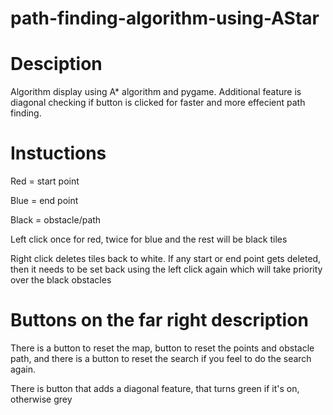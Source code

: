 # path-finding-algorithm-using-AStar

# Desciption

Algorithm display using A* algorithm and pygame. Additional feature is diagonal checking if button is clicked for faster and more effecient path finding.

# Instuctions 

Red = start point

Blue = end point

Black = obstacle/path

Left click once for red, twice for blue and the rest will be black tiles

Right click deletes tiles back to white. If any start or end point gets deleted, then it needs to be set back using the left click again which will take priority over the black obstacles

# Buttons on the far right description

There is a button to reset the map, button to reset the points and obstacle path, and there is a button to reset the search if you feel to do the search again.

There is button that adds a diagonal feature, that turns green if it's on, otherwise grey

